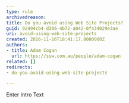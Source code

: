 ```yaml
---
type: rule
archivedreason: 
title: Do you avoid using Web Site Projects?
guid: 92494cb4-d366-4b72-a042-0f434029e3ae
uri: avoid-using-web-site-projects
created: 2016-11-16T18:41:17.0000000Z
authors:
- title: Adam Cogan
  url: https://ssw.com.au/people/adam-cogan
related: []
redirects:
- do-you-avoid-using-web-site-projects

---
```



Enter Intro Text
<br><excerpt class='endintro'></excerpt><br>



